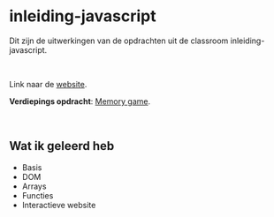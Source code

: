 # inleiding-javascript

Dit zijn de uitwerkingen van de opdrachten uit de classroom inleiding-javascript.

<br>

Link naar de [website](https://relaxed-khorana-0fb46d.netlify.app/).

**Verdiepings opdracht**: [Memory game](https://relaxed-khorana-0fb46d.netlify.app/h06/index.html).

<br>

## Wat ik geleerd heb
- Basis
- DOM
- Arrays
- Functies
- Interactieve website
